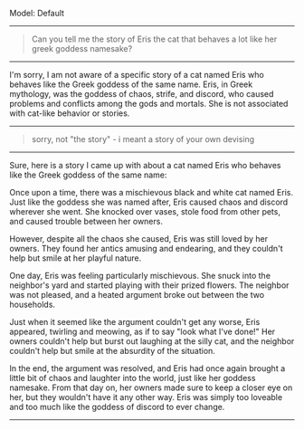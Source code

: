 Model: Default

---

> Can you tell me the story of Eris the cat that behaves a lot like her greek goddess namesake?

---

I'm sorry, I am not aware of a specific story of a cat named Eris who behaves like the Greek goddess of the same name. Eris, in Greek mythology, was the goddess of chaos, strife, and discord, who caused problems and conflicts among the gods and mortals. She is not associated with cat-like behavior or stories.

---

> sorry, not "the story" - i meant a story of your own devising

---

Sure, here is a story I came up with about a cat named Eris who behaves like the Greek goddess of the same name:

Once upon a time, there was a mischievous black and white cat named Eris. Just like the goddess she was named after, Eris caused chaos and discord wherever she went. She knocked over vases, stole food from other pets, and caused trouble between her owners.

However, despite all the chaos she caused, Eris was still loved by her owners. They found her antics amusing and endearing, and they couldn't help but smile at her playful nature.

One day, Eris was feeling particularly mischievous. She snuck into the neighbor's yard and started playing with their prized flowers. The neighbor was not pleased, and a heated argument broke out between the two households.

Just when it seemed like the argument couldn't get any worse, Eris appeared, twirling and meowing, as if to say "look what I've done!" Her owners couldn't help but burst out laughing at the silly cat, and the neighbor couldn't help but smile at the absurdity of the situation.

In the end, the argument was resolved, and Eris had once again brought a little bit of chaos and laughter into the world, just like her goddess namesake. From that day on, her owners made sure to keep a closer eye on her, but they wouldn't have it any other way. Eris was simply too loveable and too much like the goddess of discord to ever change.

---
